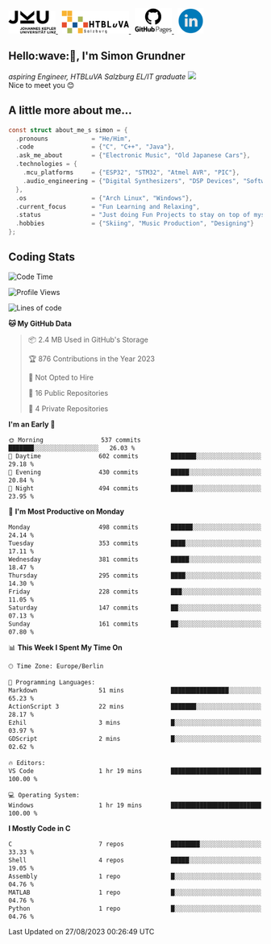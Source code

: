 <a href="https://www.jku.at/">
  <picture>
   <source media="(prefers-color-scheme: dark)" srcset="/images/jku_logo_weiss.png" height="45"/>
   <img alt="JKU Linz" src="/images/jku_logo_schwarz.png" height="45"/>
  </picture>
 </a> &nbsp;
 <a href="http://www.htl-salzburg.ac.at/startseite.html">
  <picture>
   <source media="(prefers-color-scheme: dark)" srcset="/images/htlbla_logo_weiss.png" height="45"/>
   <img alt="HTBLuVA Salzburg" src="/images/htlbla_logo_schwarz.png" height="45"/>
  </picture>
 </a> &nbsp;
 <a href="https://s-grundner.github.io/">
  <picture>
   <source media="(prefers-color-scheme: dark)" srcset="/images/pages_weiss.png" height="50"/>
   <img alt="Pages" src="/images/pages.png" height="50"/>
  </picture>
 </a> &nbsp;
 <a href="https://www.linkedin.com/in/simon-grundner-b0b9b8228/">
  <img alt="LinkedIn" src="/images/LinkedIn.png" height="50"/>
 </a>
</p>

<h2>Hello:wave:🏻, I'm Simon Grundner</h2>
<p><em>aspiring Engineer, HTBLuVA Salzburg EL/IT graduate
</a><img src="https://media.giphy.com/media/WUlplcMpOCEmTGBtBW/giphy.gif" width="30"></em><br>
Nice to meet you 😊</p>
 
<h2> A little more about me...</h2>
  
```c
const struct about_me_s simon = {
  .pronouns            = "He/Him",
  .code                = {"C", "C++", "Java"},
  .ask_me_about        = {"Electronic Music", "Old Japanese Cars"},
  .technologies = { 
    .mcu_platforms     = {"ESP32", "STM32", "Atmel AVR", "PIC"},
    .audio_engineering = {"Digital Synthesizers", "DSP Devices", "Software Sounddesign"},
  },
  .os                  = {"Arch Linux", "Windows"},
  .current_focus       = "Fun Learning and Relaxing",
  .status              = "Just doing Fun Projects to stay on top of myself",
  .hobbies             = {"Skiing", "Music Production", "Designing"}
};
 ```

<h2> Coding Stats </h2>

<!--START_SECTION:waka-->
![Code Time](http://img.shields.io/badge/Code%20Time-211%20hrs%2023%20mins-blue)

![Profile Views](http://img.shields.io/badge/Profile%20Views-11-blue)

![Lines of code](https://img.shields.io/badge/From%20Hello%20World%20I%27ve%20Written-20.4%20million%20lines%20of%20code-blue)

**🐱 My GitHub Data** 

> 📦 2.4 MB Used in GitHub's Storage 
 > 
> 🏆 876 Contributions in the Year 2023
 > 
> 🚫 Not Opted to Hire
 > 
> 📜 16 Public Repositories 
 > 
> 🔑 4 Private Repositories 
 > 
**I'm an Early 🐤** 

```text
🌞 Morning                537 commits         ███████░░░░░░░░░░░░░░░░░░   26.03 % 
🌆 Daytime                602 commits         ███████░░░░░░░░░░░░░░░░░░   29.18 % 
🌃 Evening                430 commits         █████░░░░░░░░░░░░░░░░░░░░   20.84 % 
🌙 Night                  494 commits         ██████░░░░░░░░░░░░░░░░░░░   23.95 % 
```
📅 **I'm Most Productive on Monday** 

```text
Monday                   498 commits         ██████░░░░░░░░░░░░░░░░░░░   24.14 % 
Tuesday                  353 commits         ████░░░░░░░░░░░░░░░░░░░░░   17.11 % 
Wednesday                381 commits         █████░░░░░░░░░░░░░░░░░░░░   18.47 % 
Thursday                 295 commits         ████░░░░░░░░░░░░░░░░░░░░░   14.30 % 
Friday                   228 commits         ███░░░░░░░░░░░░░░░░░░░░░░   11.05 % 
Saturday                 147 commits         ██░░░░░░░░░░░░░░░░░░░░░░░   07.13 % 
Sunday                   161 commits         ██░░░░░░░░░░░░░░░░░░░░░░░   07.80 % 
```


📊 **This Week I Spent My Time On** 

```text
🕑︎ Time Zone: Europe/Berlin

💬 Programming Languages: 
Markdown                 51 mins             ████████████████░░░░░░░░░   65.23 % 
ActionScript 3           22 mins             ███████░░░░░░░░░░░░░░░░░░   28.17 % 
Ezhil                    3 mins              █░░░░░░░░░░░░░░░░░░░░░░░░   03.97 % 
GDScript                 2 mins              █░░░░░░░░░░░░░░░░░░░░░░░░   02.62 % 

🔥 Editors: 
VS Code                  1 hr 19 mins        █████████████████████████   100.00 % 

💻 Operating System: 
Windows                  1 hr 19 mins        █████████████████████████   100.00 % 
```

**I Mostly Code in C** 

```text
C                        7 repos             ████████░░░░░░░░░░░░░░░░░   33.33 % 
Shell                    4 repos             █████░░░░░░░░░░░░░░░░░░░░   19.05 % 
Assembly                 1 repo              █░░░░░░░░░░░░░░░░░░░░░░░░   04.76 % 
MATLAB                   1 repo              █░░░░░░░░░░░░░░░░░░░░░░░░   04.76 % 
Python                   1 repo              █░░░░░░░░░░░░░░░░░░░░░░░░   04.76 % 
```




 Last Updated on 27/08/2023 00:26:49 UTC
<!--END_SECTION:waka-->
